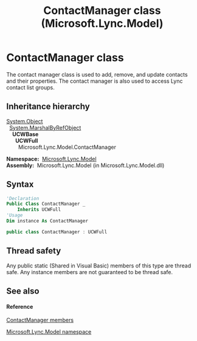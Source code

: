 ﻿---
title: ContactManager class (Microsoft.Lync.Model)
TOCTitle: ContactManager class
ms:assetid: T:Microsoft.Lync.Model.ContactManager_DI_3_UC_OCS14MrefLyncWPF
ms:mtpsurl: https://msdn.microsoft.com/en-us/library/microsoft.lync.model.contactmanager_di_3_uc_ocs14mreflyncwpf(v=office.15)
ms:contentKeyID: 48589314
ms.date: 07/28/2014
mtps_version: v=office.15
f1_keywords:
- Microsoft.Lync.Model.ContactManager
dev_langs:
- CSharp
- JScript
- VB
- other
---

# ContactManager class

The contact manager class is used to add, remove, and update contacts and their properties. The contact manager is also used to access Lync contact list groups.

## Inheritance hierarchy

[System.Object](http://msdn2.microsoft.com/en-us/library/e5kfa45b)  
  [System.MarshalByRefObject](http://msdn2.microsoft.com/en-us/library/w4302s1f)  
    **UCWBase**  
      **UCWFull**  
        Microsoft.Lync.Model.ContactManager  

**Namespace:**  [Microsoft.Lync.Model](microsoft-lync-model-namespace_2.md)  
**Assembly:**  Microsoft.Lync.Model (in Microsoft.Lync.Model.dll)

## Syntax

``` vb
'Declaration
Public Class ContactManager _
    Inherits UCWFull
'Usage
Dim instance As ContactManager
```

``` csharp
public class ContactManager : UCWFull
```

## Thread safety

Any public static (Shared in Visual Basic) members of this type are thread safe. Any instance members are not guaranteed to be thread safe.

## See also

#### Reference

[ContactManager members](contactmanager-members-microsoft-lync-model_2.md)

[Microsoft.Lync.Model namespace](microsoft-lync-model-namespace_2.md)

